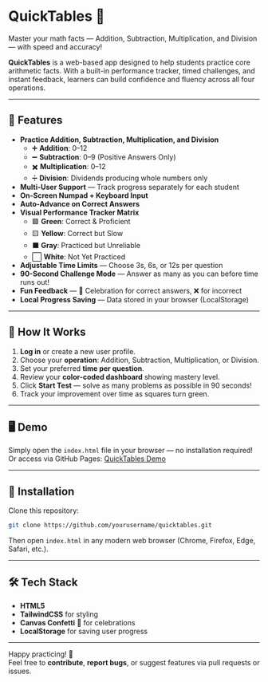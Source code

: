 # QuickTables 🚀
Master your math facts — Addition, Subtraction, Multiplication, and Division — with speed and accuracy!

**QuickTables** is a web-based app designed to help students practice core arithmetic facts. With a built-in performance tracker, timed challenges, and instant feedback, learners can build confidence and fluency across all four operations.

---

## 🎯 Features
- **Practice Addition, Subtraction, Multiplication, and Division**
   - ➕ **Addition**: 0–12
   - ➖ **Subtraction**: 0–9 (Positive Answers Only)
   - ✖️ **Multiplication**: 0–12
   - ➗ **Division**: Dividends producing whole numbers only
- **Multi-User Support** — Track progress separately for each student  
- **On-Screen Numpad + Keyboard Input**  
- **Auto-Advance on Correct Answers**  
- **Visual Performance Tracker Matrix**
   - 🟩 **Green**: Correct & Proficient
   - 🟨 **Yellow**: Correct but Slow
   - ⬛ **Gray**: Practiced but Unreliable
   - ⬜ **White**: Not Yet Practiced
- **Adjustable Time Limits** — Choose 3s, 6s, or 12s per question  
- **90-Second Challenge Mode** — Answer as many as you can before time runs out!  
- **Fun Feedback** — 🎉 Celebration for correct answers, ❌ for incorrect  
- **Local Progress Saving** — Data stored in your browser (LocalStorage)  

---

## 🚦 How It Works
1. **Log in** or create a new user profile.
2. Choose your **operation**: Addition, Subtraction, Multiplication, or Division.
3. Set your preferred **time per question**.
4. Review your **color-coded dashboard** showing mastery level.
5. Click **Start Test** — solve as many problems as possible in 90 seconds!
6. Track your improvement over time as squares turn green.

---

## 🖥️ Demo
Simply open the `index.html` file in your browser — no installation required!  
Or access via GitHub Pages: [QuickTables Demo](https://agent6.github.io/QuickTables/)

---

## 📂 Installation
Clone this repository:
```bash
git clone https://github.com/yourusername/quicktables.git
```
Then open `index.html` in any modern web browser (Chrome, Firefox, Edge, Safari, etc.).

---

## 🛠️ Tech Stack
- **HTML5**
- **TailwindCSS** for styling
- **Canvas Confetti** 🎉 for celebrations
- **LocalStorage** for saving user progress

---

Happy practicing! 🎉  
Feel free to **contribute**, **report bugs**, or suggest features via pull requests or issues.
